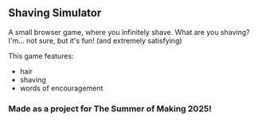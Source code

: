 ## Shaving Simulator
A small browser game, where you infinitely shave. What are you shaving? I'm... not sure, but it's fun! (and extremely satisfying)<br>

This game features:
- hair
- shaving
- words of encouragement

### Made as a project for The Summer of Making 2025!
